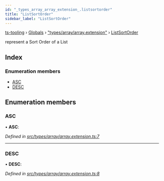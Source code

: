 ```yaml
---
id: "_types_array_array_extension_.listsortorder"
title: "ListSortOrder"
sidebar_label: "ListSortOrder"
---
```


[ts-tooling](../index.md) › [Globals](../globals.md) › ["types/array/array.extension"](../modules/_types_array_array_extension_.md) › [ListSortOrder](_types_array_array_extension_.listsortorder.md)

represent a Sort Order of a List

## Index

### Enumeration members

* [ASC](_types_array_array_extension_.listsortorder.md#asc)
* [DESC](_types_array_array_extension_.listsortorder.md#desc)

## Enumeration members

###  ASC

• **ASC**:

*Defined in [src/types/array/array.extension.ts:7](https://github.com/nodejayes/ts-tooling/blob/ad92cc8/src/types/array/array.extension.ts#L7)*

___

###  DESC

• **DESC**:

*Defined in [src/types/array/array.extension.ts:8](https://github.com/nodejayes/ts-tooling/blob/ad92cc8/src/types/array/array.extension.ts#L8)*
